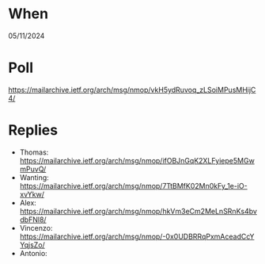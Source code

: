 # When

05/11/2024

# Poll

https://mailarchive.ietf.org/arch/msg/nmop/vkH5ydRuvoq_zLSoiMPusMHijC4/

# Replies

* Thomas: https://mailarchive.ietf.org/arch/msg/nmop/ifOBJnGqK2XLFyiepe5MGwmPuvQ/
* Wanting: https://mailarchive.ietf.org/arch/msg/nmop/7TtBMfK02Mn0kFy_1e-iO-xvYkw/
* Alex: https://mailarchive.ietf.org/arch/msg/nmop/hkVm3eCm2MeLnSRnKs4bvdbFNl8/
* Vincenzo: https://mailarchive.ietf.org/arch/msg/nmop/-0x0UDBRRqPxmAceadCcYYqjsZo/
* Antonio:
